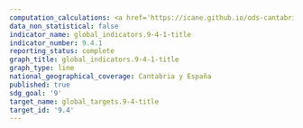 ```yaml
---
computation_calculations: <a href='https://icane.github.io/ods-cantabria/assets/pdf/9.4.1.1.pdf' target='_blank'>Emisiones de CO2 de las unidades residentes por unidad de PIB</a><br><a href='https://icane.github.io/ods-cantabria/assets/pdf/9.4.1.2.pdf' target='_blank'>Emisiones de CO2 de las unidades residentes por unidad de valor añadido del sector manufacturero</a><br><a href='https://icane.github.io/ods-cantabria/assets/pdf/9.4.1.5.pdf' target='_blank'>Emisiones de CO2 respecto al año 1990</a><br><a href='https://icane.github.io/ods-cantabria/assets/pdf/9.4.1.6.pdf' target='_blank'>Emisiones de CO2 respecto al año 2005</a>
data_non_statistical: false
indicator_name: global_indicators.9-4-1-title
indicator_number: 9.4.1
reporting_status: complete
graph_title: global_indicators.9-4-1-title
graph_type: line
national_geographical_coverage: Cantabria y España
published: true
sdg_goal: '9'
target_name: global_targets.9-4-title
target_id: '9.4'
---
```

